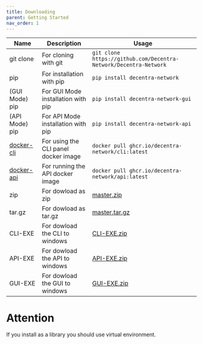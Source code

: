 ```yaml
---
title: Downloading
parent: Getting Started
nav_order: 1
---
```


| Name | Description | Usage |
| --- | --- | --- |
| git clone | For cloning with git | `git clone https://github.com/Decentra-Network/Decentra-Network` |
| pip | For installation with pip | `pip install decentra-network` |
| (GUI Mode) pip | For GUI Mode installation with pip | `pip install decentra-network-gui` |
| (API Mode) pip | For API Mode installation with pip | `pip install decentra-network-api` |
| [docker-cli](https://github.com/Decentra-Network/Decentra-Network/pkgs/container/cli) | For using the CLI panel docker image | `docker pull ghcr.io/decentra-network/cli:latest` |
| [docker-api](https://github.com/Decentra-Network/Decentra-Network/pkgs/container/api) | For running the API docker image | `docker pull ghcr.io/decentra-network/api:latest` |
| zip | For dowload as zip | [master.zip](https://github.com/Decentra-Network/Decentra-Network/archive/refs/heads/master.zip) |
| tar.gz | For dowload as tar.gz | [master.tar.gz](https://github.com/Decentra-Network/Decentra-Network/archive/refs/heads/master.tar.gz) |
| CLI-EXE | For dowload the CLI to windows | [CLI-EXE.zip](https://github.com/Decentra-Network/Decentra-Network/releases/download/v0.12.0-alpha/CLI-EXE.zip) |
| API-EXE | For dowload the API to windows | [API-EXE.zip](https://github.com/Decentra-Network/Decentra-Network/releases/download/v0.12.0-alpha/API-EXE.zip) |
| GUI-EXE | For dowload the GUI to windows | [GUI-EXE.zip](https://github.com/Decentra-Network/Decentra-Network/releases/download/v0.12.0-alpha/GUI-EXE.zip) |

# Attention
If you install as a library you should use virtual environment.
